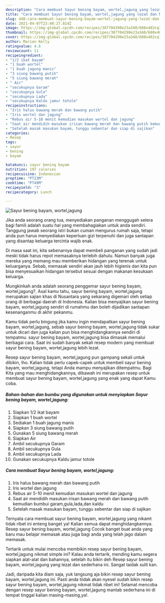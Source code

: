 ```yaml
---
description: "Cara membuat Sayur bening bayam, wortel,jagung yang lezat dan Mudah Dibuat"
title: "Cara membuat Sayur bening bayam, wortel,jagung yang lezat dan Mudah Dibuat"
slug: 448-cara-membuat-sayur-bening-bayam-wortel-jagung-yang-lezat-dan-mudah-dibuat
date: 2021-04-07T23:40:27.814Z
image: https://img-global.cpcdn.com/recipes/387704290e23a340/680x482cq70/sayur-bening-bayam-worteljagung-foto-resep-utama.jpg
thumbnail: https://img-global.cpcdn.com/recipes/387704290e23a340/680x482cq70/sayur-bening-bayam-worteljagung-foto-resep-utama.jpg
cover: https://img-global.cpcdn.com/recipes/387704290e23a340/680x482cq70/sayur-bening-bayam-worteljagung-foto-resep-utama.jpg
author: Marion Kelly
ratingvalue: 4.6
reviewcount: 11
recipeingredient:
- "1/2 ikat bayam"
- "1 buah wortel"
- "1 buah jagung manis"
- "3 siung bawang putih"
- "5 siung bawang merah"
- " Air"
- "secukupnya Garam"
- "secukupnya Gula"
- "secukupnya Lada"
- "secukupnya Kaldu jamur totole"
recipeinstructions:
- "Iris halus bawang merah dan bawang putih"
- "Iris wortel dan jagung"
- "Rebus air 5-10 menit kemudian masukan wortel dan jagung"
- "Saat air mendidih masukan irisan bawang merah dan bawang putih kemudian bumbui garam,gula,lada,dan kaldu"
- "Setelah masak masukan bayam, tunggu sebentar dan siap di sajikan"
categories:
- Resep
tags:
- sayur
- bening
- bayam

katakunci: sayur bening bayam 
nutrition: 197 calories
recipecuisine: Indonesian
preptime: "PT23M"
cooktime: "PT49M"
recipeyield: "3"
recipecategory: Lunch

---
```



![Sayur bening bayam, wortel,jagung](https://img-global.cpcdn.com/recipes/387704290e23a340/680x482cq70/sayur-bening-bayam-worteljagung-foto-resep-utama.jpg)

Jika anda seorang orang tua, menyediakan panganan menggugah selera bagi famili adalah suatu hal yang membahagiakan untuk anda sendiri. Tanggung jawab seorang istri bukan cuman mengurus rumah saja, tetapi anda pun harus menyediakan keperluan gizi terpenuhi dan juga santapan yang disantap keluarga tercinta wajib enak.

Di masa  saat ini, kita sebenarnya dapat membeli panganan yang sudah jadi meski tidak harus repot memasaknya terlebih dahulu. Namun banyak juga mereka yang memang mau memberikan hidangan yang terenak untuk keluarganya. Sebab, memasak sendiri akan jauh lebih higienis dan kita pun bisa menyesuaikan hidangan tersebut sesuai dengan makanan kesukaan keluarga. 



Mungkinkah anda adalah seorang penggemar sayur bening bayam, wortel,jagung?. Asal kamu tahu, sayur bening bayam, wortel,jagung merupakan sajian khas di Nusantara yang sekarang digemari oleh setiap orang di berbagai daerah di Indonesia. Kalian bisa menyajikan sayur bening bayam, wortel,jagung sendiri di rumahmu dan boleh dijadikan santapan kesenanganmu di akhir pekanmu.

Kamu tidak perlu bingung jika kamu ingin mendapatkan sayur bening bayam, wortel,jagung, sebab sayur bening bayam, wortel,jagung tidak sukar untuk dicari dan juga kalian pun bisa menghidangkannya sendiri di tempatmu. sayur bening bayam, wortel,jagung bisa dimasak memalui berbagai cara. Saat ini sudah banyak sekali resep modern yang membuat sayur bening bayam, wortel,jagung lebih lezat.

Resep sayur bening bayam, wortel,jagung pun gampang sekali untuk dibikin, lho. Kalian tidak perlu capek-capek untuk membeli sayur bening bayam, wortel,jagung, tetapi Anda mampu menyajikan ditempatmu. Bagi Kita yang mau menghidangkannya, dibawah ini merupakan resep untuk membuat sayur bening bayam, wortel,jagung yang enak yang dapat Kamu coba.

<!--inarticleads1-->

##### Bahan-bahan dan bumbu yang digunakan untuk menyiapkan Sayur bening bayam, wortel,jagung:

1. Siapkan 1/2 ikat bayam
1. Siapkan 1 buah wortel
1. Sediakan 1 buah jagung manis
1. Siapkan 3 siung bawang putih
1. Gunakan 5 siung bawang merah
1. Siapkan  Air
1. Ambil secukupnya Garam
1. Ambil secukupnya Gula
1. Ambil secukupnya Lada
1. Gunakan secukupnya Kaldu jamur totole




<!--inarticleads2-->

##### Cara membuat Sayur bening bayam, wortel,jagung:

1. Iris halus bawang merah dan bawang putih
1. Iris wortel dan jagung
1. Rebus air 5-10 menit kemudian masukan wortel dan jagung
1. Saat air mendidih masukan irisan bawang merah dan bawang putih kemudian bumbui garam,gula,lada,dan kaldu
1. Setelah masak masukan bayam, tunggu sebentar dan siap di sajikan




Ternyata cara membuat sayur bening bayam, wortel,jagung yang nikamt tidak ribet ini enteng banget ya! Kalian semua dapat menghidangkannya. Resep sayur bening bayam, wortel,jagung Cocok banget buat anda yang baru mau belajar memasak atau juga bagi anda yang telah jago dalam memasak.

Tertarik untuk mulai mencoba membikin resep sayur bening bayam, wortel,jagung nikmat simple ini? Kalau anda tertarik, mending kamu segera siapkan alat-alat dan bahannya, setelah itu bikin deh Resep sayur bening bayam, wortel,jagung yang lezat dan sederhana ini. Sangat taidak sulit kan. 

Jadi, daripada kita diam saja, yuk langsung aja bikin resep sayur bening bayam, wortel,jagung ini. Pasti anda tiidak akan nyesel sudah bikin resep sayur bening bayam, wortel,jagung nikmat tidak ribet ini! Selamat mencoba dengan resep sayur bening bayam, wortel,jagung mantab sederhana ini di tempat tinggal kalian masing-masing,ya!.

